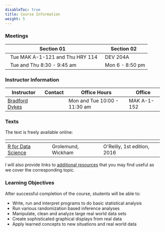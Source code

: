 ```yaml
---
disableToc: true
title: Course Information
weight: 5
---
```


### Meetings

Section 01     | Section 02          
------------------|-------------------
<font color="#0065a4"><i class="fas fa-university fa-lg"></i></font> &nbsp; Tue MAK A-1-121 and Thu HRY 114         | <font color="#0065a4"><i class="fas fa-city"></i></font> &nbsp; DEV 204A
<font color="#0065a4"><i class="fas fa-calendar-alt fa-lg"></i></font> &nbsp; Tue and Thu 8:30 - 9:45 am               | <font color="#0065a4"><i class="fas fa-calendar-alt fa-lg"></i></font> &nbsp; Mon 6 - 8:50 pm

### Instructor Information

Instructor     | Contact          | Office Hours    | Office      
------------------|-------------------|------------------|------------------
[Bradford Dykes](https://dykesb.github.io) | <a href="mailto:dykesb@gvsu.edu" title="email"><i class="fas fa-envelope-square"></i></a> &nbsp; <a href="https://github.com/dykesb" title="GitHub"><i class="fab fa-github-square"></i></a> | Mon and Tue 10:00 - 11:30 am | MAK A-1-152

<!-- &nbsp; <a href="https://twitter.com/bradforddykes" title="Twitter"><i class="fab fa-twitter-square"></i></a> --> 

### Texts

The text is freely available online:

 <span></span>     | <span></span> | <span></span> 
-----------|---------------------------------|----------------------------------
[R for Data Science](http://r4ds.had.co.nz/) | Grolemund, Wickham | O'Reilly, 1st edition, 2016

I will also provide links to [additional resources](/resources) that you may find useful as we cover the corresponding topic.

### Learning Objectives

After successful completion of the course, students will be able to:

  - Write, run and interpret programs to do basic statistical analysis
  - Run various randomization based inference analyses
  - Manipulate, clean and analyze large real world data sets
  - Create sophisticated graphical displays from real data
  - Apply learned concepts to new situations and real world data